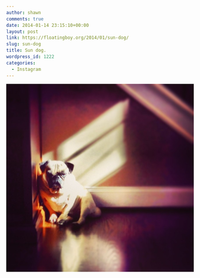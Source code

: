 ```yaml
---
author: shawn
comments: true
date: 2014-01-14 23:15:10+00:00
layout: post
link: https://floatingboy.org/2014/01/sun-dog/
slug: sun-dog
title: Sun dog.
wordpress_id: 1222
categories:
  - Instagram
---
```


[![Sun dog.](/assets/media/2014/01/508315f47d6a11e3a22a0e609b214a58_8.jpg)](/assets/media/2014/01/508315f47d6a11e3a22a0e609b214a58_8.jpg)
